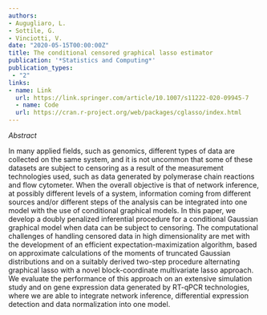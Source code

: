 ```yaml
---
authors:
- Augugliaro, L.
- Sottile, G.
- Vinciotti, V.
date: "2020-05-15T00:00:00Z"
title: The conditional censored graphical lasso estimator
publication: '*Statistics and Computing*'  
publication_types:
 - "2"
links:
- name: Link
  url: https://link.springer.com/article/10.1007/s11222-020-09945-7
  - name: Code
  url: https://cran.r-project.org/web/packages/cglasso/index.html
---
```


*Abstract*

In many applied fields, such as genomics, different types of data are collected on the same system, and it is not uncommon that some of these datasets are subject to censoring as a result of the measurement technologies used, such as data generated by polymerase chain reactions and flow cytometer. When the overall objective is that of network inference, at possibly different levels of a system, information coming from different sources and/or different steps of the analysis can be integrated into one model with the use of conditional graphical models. In this paper, we develop a doubly penalized inferential procedure for a conditional Gaussian graphical model when data can be subject to censoring. The computational challenges of handling censored data in high dimensionality are met with the development of an efficient expectation-maximization algorithm, based on approximate calculations of the moments of truncated Gaussian distributions and on a suitably derived two-step procedure alternating graphical lasso with a novel block-coordinate multivariate lasso approach. We evaluate the performance of this approach on an extensive simulation study and on gene expression data generated by RT-qPCR technologies, where we are able to integrate network inference, differential expression detection and data normalization into one model.
